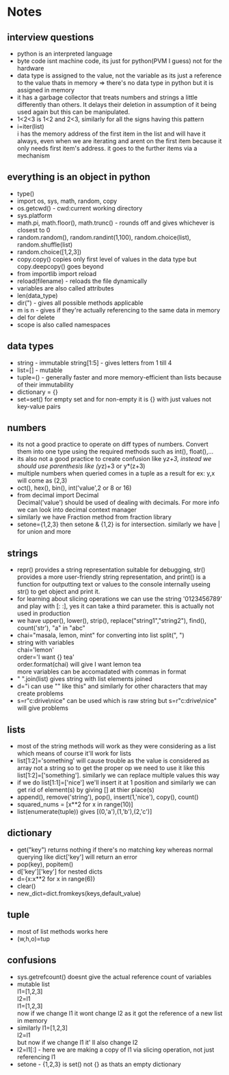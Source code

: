 # Notes

## interview questions

- python is an interpreted language
- byte code isnt machine code, its just for python(PVM I guess) not for the hardware
- data type is assigned to the value, not the variable as its just a reference to the value thats in memory => there's no data type in python but it is assigned in memory
- it has a garbage collector that treats numbers and strings a little differently than others. It delays their deletion in assumption of it being used again but this can be manipulated.
- 1<2<3 is 1<2 and 2<3, similarly for all the signs having this pattern
- i=iter(list)<br>
  i has the memory address of the first item in the list and will have it always, even when we are iterating and arent on the first item because it only needs first item's address. it goes to the further items via a mechanism

## everything is an object in python

- type()
- import os, sys, math, random, copy
- os.getcwd() - cwd:current working directory
- sys.platform
- math.pi, math.floor(), math.trunc() - rounds off and gives whichever is closest to 0
- random.random(), random.randint(1,100), random.choice(list), random.shuffle(list)
- random.choice([1,2,3])
- copy.copy() copies only first level of values in the data type but copy.deepcopy() goes beyond
- from importlib import reload
- reload(filename) - reloads the file dynamically
- variables are also called attributes
- len(data_type)
- dir(") - gives all possible methods applicable
- m is n - gives if they're actually referencing to the same data in memory
- del for delete
- scope is also called namespaces

## data types

- string - immutable
  string[1:5] - gives letters from 1 till 4
- list=[] - mutable
- tuple=() - generally faster and more memory-efficient than lists because of their immutability
- dictionary = {}
- set=set() for empty set and for non-empty it is {} with just values not key-value pairs

## numbers

- its not a good practice to operate on diff types of numbers. Convert them into one type using the required methods such as int(), float(),...
- its also not a good practice to create confusion like y*z+3, instead we should use parenthesis like (y*z)+3 or y\*(z+3)
- multiple numbers when queried comes in a tuple as a result for ex: y,x will come as (2,3)
- oct(), hex(), bin(), int('value',2 or 8 or 16)
- from decimal import Decimal<br>
  Decimal('value') should be used of dealing with decimals. For more info we can look into decimal context manager
- similarly we have Fraction method from fraction library
- setone={1,2,3} then setone & {1,2} is for intersection. similarly we have | for union and more

## strings

- repr() provides a string representation suitable for debugging, str() provides a more user-friendly string representation, and print() is a function for outputting text or values to the console internally useing str() to get object and print it.
- for learning about slicing operations we can use the string '0123456789' and play with [: :], yes it can take a third parameter. this is actually not used in production
- we have upper(), lower(), strip(), replace("string1","string2"), find(), count('str'), "a" in "abc"
- chai="masala, lemon, mint" for converting into list split(", ")
- string with variables<br>
  chai='lemon'<br>
  order='I want {} tea'<br>
  order.format(chai) will give I want lemon tea<br>
  more variables can be accomadated with commas in format
- " ".join(list) gives string with list elements joined
- d="i can use \"\" like this" and similarly for other characters that may create problems
- s=r"c:drive\nice" can be used which is raw string but s=r"c:drive\nice\" will give problems

## lists

- most of the string methods will work as they were considering as a list which means of course it'll work for lists
- list[1:2]='something' will cause trouble as the value is considered as array not a string so to get the proper op we need to use it like this list[1:2]=['something']. similarly we can replace multiple values this way
- if we do list[1:1]=['nice'] we'll insert it at 1 position and similarly we can get rid of element(s) by giving [] at thier place(s)
- append(), remove('string'), pop(), insert(1,'nice'), copy(), count()
- squared_nums = [x**2 for x in range(10)]
- list(enumerate(tuple)) gives [(0,'a'),(1,'b'),(2,'c')]

## dictionary

- get("key") returns nothing if there's no matching key whereas normal querying like dict['key'] will return an error
- pop(key), popitem()
- d['key']['key'] for nested dicts
- d={x:x\*\*2 for x in range(6)}
- clear()
- new_dict=dict.fromkeys(keys,default_value)

## tuple

- most of list methods works here
- (w,h,o)=tup

## confusions

- sys.getrefcount() doesnt give the actual reference count of variables
- mutable list<br>
  l1=[1,2,3]<br>
  l2=l1<br>
  l1=[1,2,3]<br>
  now if we change l1 it wont change l2 as it got the reference of a new list in memory
- similarly l1=[1,2,3]<br>
  l2=l1<br>
  but now if we change l1 it' ll also change l2
- l2=l1[:] - here we are making a copy of l1 via slicing operation, not just referencing l1
- setone - {1,2,3} is set() not {} as thats an empty dictionary
